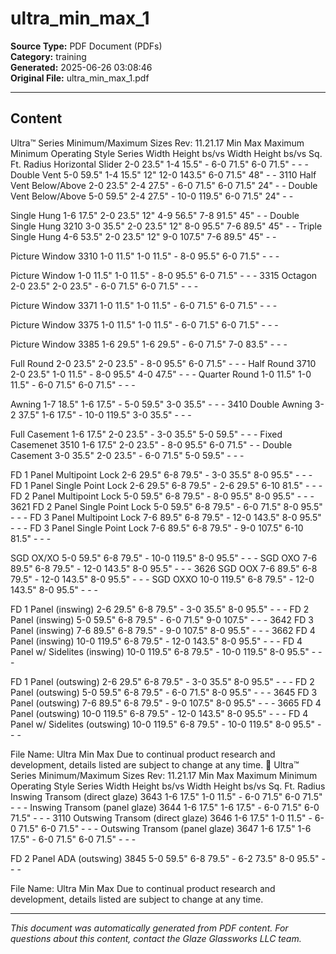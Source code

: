 ﻿# ultra_min_max_1

**Source Type:** PDF Document (PDFs)  
**Category:** training  
**Generated:** 2025-06-26 03:08:46  
**Original File:** ultra_min_max_1.pdf

---

## Content

Ultra™ Series
 Minimum/Maximum Sizes
                                                                                                                                                          Rev: 11.21.17
                                                                  Min                                             Max                         Maximum      Minimum
                  Operating Style     Series
                                                     Width         Height        bs/vs              Width          Height          bs/vs       Sq. Ft.      Radius
 Horizontal Slider                             2-0       23.5"   1-4   15.5"       -          6-0       71.5"    6-0   71.5"         -             -            -
 Double Vent                                   5-0       59.5"   1-4   15.5"      12"         12-0     143.5"    6-0   71.5"        48"            -            -
                                      3110
 Half Vent Below/Above                         2-0       23.5"   2-4   27.5"       -          6-0       71.5"    6-0   71.5"        24"            -            -
 Double Vent Below/Above                       5-0       59.5"   2-4   27.5"       -          10-0     119.5"    6-0   71.5"        24"            -            -

 Single Hung                                   1-6       17.5"   2-0   23.5"      12"         4-9       56.5"    7-8   91.5"        45"            -            -
 Double Single Hung                   3210     3-0       35.5"   2-0   23.5"      12"         8-0       95.5"    7-6   89.5"        45"            -            -
 Triple Single Hung                            4-6       53.5"   2-0   23.5"      12"         9-0      107.5"    7-6   89.5"        45"            -            -

 Picture Window                       3310     1-0       11.5"   1-0   11.5"        -         8-0       95.5"    6-0   71.5"         -             -            -

 Picture Window                                1-0       11.5"   1-0   11.5"        -         8-0       95.5"    6-0   71.5"         -             -            -
                                      3315
 Octagon                                       2-0       23.5"   2-0   23.5"        -         6-0       71.5"    6-0   71.5"         -             -            -

 Picture Window                       3371     1-0       11.5"   1-0   11.5"        -         6-0       71.5"    6-0   71.5"         -             -            -

 Picture Window                       3375     1-0       11.5"   1-0   11.5"        -         6-0       71.5"    6-0   71.5"         -             -            -

 Picture Window                       3385     1-6       29.5"   1-6   29.5"        -         6-0       71.5"    7-0   83.5"         -             -            -

 Full Round                                    2-0       23.5"   2-0   23.5"        -         8-0       95.5"    6-0   71.5"         -             -            -
 Half Round                           3710     2-0       23.5"   1-0   11.5"        -         8-0       95.5"    4-0   47.5"         -             -            -
 Quarter Round                                 1-0       11.5"   1-0   11.5"        -         6-0       71.5"    6-0   71.5"         -             -            -

 Awning                                        1-7       18.5"   1-6   17.5"        -         5-0       59.5"    3-0   35.5"         -             -            -
                                      3410
 Double Awning                                 3-2       37.5"   1-6   17.5"        -         10-0     119.5"    3-0   35.5"         -             -            -

 Full Casement                                 1-6       17.5"   2-0   23.5"        -         3-0       35.5"    5-0   59.5"         -             -            -
 Fixed Casemenet                      3510     1-6       17.5"   2-0   23.5"        -         8-0       95.5"    6-0   71.5"                       -            -
 Double Casement                               3-0       35.5"   2-0   23.5"        -         6-0       71.5"    5-0   59.5"         -             -            -

 FD 1 Panel Multipoint Lock                    2-6       29.5"   6-8   79.5"        -         3-0       35.5"    8-0   95.5"         -             -            -
 FD 1 Panel Single Point Lock                  2-6       29.5"   6-8   79.5"        -         2-6       29.5"   6-10   81.5"         -             -            -
 FD 2 Panel Multipoint Lock                    5-0       59.5"   6-8   79.5"        -         8-0       95.5"    8-0   95.5"         -             -            -
                                      3621
 FD 2 Panel Single Point Lock                  5-0       59.5"   6-8   79.5"        -         6-0       71.5"    8-0   95.5"         -             -            -
 FD 3 Panel Multipoint Lock                    7-6       89.5"   6-8   79.5"        -         12-0     143.5"    8-0   95.5"         -             -            -
 FD 3 Panel Single Point Lock                  7-6       89.5"   6-8   79.5"        -         9-0      107.5"   6-10   81.5"         -             -            -

 SGD OX/XO                                      5-0      59.5"   6-8   79.5"        -         10-0     119.5"    8-0   95.5"         -             -            -
 SGD OXO                                        7-6      89.5"   6-8   79.5"        -         12-0     143.5"    8-0   95.5"         -             -            -
                                      3626
 SGD OOX                                        7-6      89.5"   6-8   79.5"        -         12-0     143.5"    8-0   95.5"         -             -            -
 SGD OXXO                                      10-0     119.5"   6-8   79.5"        -         12-0     143.5"    8-0   95.5"         -             -            -

 FD 1 Panel (inswing)                           2-6      29.5"   6-8   79.5"        -         3-0       35.5"    8-0   95.5"         -             -            -
 FD 2 Panel (inswing)                           5-0      59.5"   6-8   79.5"        -         6-0       71.5"    9-0   107.5"        -             -            -
                                      3642
 FD 3 Panel (inswing)                           7-6      89.5"   6-8   79.5"        -         9-0      107.5"    8-0   95.5"         -             -            -
                                      3662
 FD 4 Panel (inswing)                          10-0     119.5"   6-8   79.5"        -         12-0     143.5"    8-0   95.5"         -             -            -
 FD 4 Panel w/ Sidelites (inswing)             10-0     119.5"   6-8   79.5"        -         10-0     119.5"    8-0   95.5"         -             -            -

 FD 1 Panel (outswing)                          2-6      29.5"   6-8   79.5"        -         3-0       35.5"    8-0   95.5"         -             -            -
 FD 2 Panel (outswing)                          5-0      59.5"   6-8   79.5"        -         6-0       71.5"    8-0   95.5"         -             -            -
                                      3645
 FD 3 Panel (outswing)                          7-6      89.5"   6-8   79.5"        -         9-0      107.5"    8-0   95.5"         -             -            -
                                      3665
 FD 4 Panel (outswing)                         10-0     119.5"   6-8   79.5"        -         12-0     143.5"    8-0   95.5"         -             -            -
 FD 4 Panel w/ Sidelites (outswing)            10-0     119.5"   6-8   79.5"        -         10-0     119.5"    8-0   95.5"         -             -            -




File Name: Ultra Min Max                                           Due to continual product research and development, details listed are subject to change at any time.
 Ultra™ Series
 Minimum/Maximum Sizes
                                                                                                                                                       Rev: 11.21.17
                                                               Min                                             Max                         Maximum      Minimum
                 Operating Style   Series
                                                  Width         Height        bs/vs              Width          Height          bs/vs       Sq. Ft.      Radius
 Inswing Transom (direct glaze)    3643     1-6       17.5"   1-0   11.5"        -         6-0       71.5"    6-0   71.5"         -             -            -
 Inswing Transom (panel glaze)     3644     1-6       17.5"   1-6   17.5"        -         6-0       71.5"    6-0   71.5"         -             -            -
                                   3110
 Outswing Transom (direct glaze)   3646     1-6       17.5"   1-0   11.5"        -         6-0       71.5"    6-0   71.5"         -             -            -
 Outswing Transom (panel glaze)    3647     1-6       17.5"   1-6   17.5"        -         6-0       71.5"    6-0   71.5"         -             -            -

 FD 2 Panel ADA (outswing)         3845     5-0       59.5"   6-8   79.5"        -         6-2       73.5"    8-0   95.5"         -             -            -




File Name: Ultra Min Max                                        Due to continual product research and development, details listed are subject to change at any time.

---

*This document was automatically generated from PDF content. For questions about this content, contact the Glaze Glassworks LLC team.*
